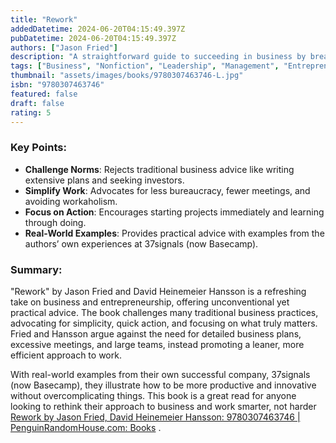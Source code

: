 ```yaml
---
title: "Rework"
addedDatetime: 2024-06-20T04:15:49.397Z
pubDatetime: 2024-06-20T04:15:49.397Z
authors: ["Jason Fried"]
description: "A straightforward guide to succeeding in business by breaking traditional rules and embracing simplicity."
tags: ["Business", "Nonfiction", "Leadership", "Management", "Entrepreneurship", "Self Help"]
thumbnail: "assets/images/books/9780307463746-L.jpg"
isbn: "9780307463746"
featured: false
draft: false
rating: 5
---
```


### Key Points:

- **Challenge Norms**: Rejects traditional business advice like writing extensive plans and seeking investors.
- **Simplify Work**: Advocates for less bureaucracy, fewer meetings, and avoiding workaholism.
- **Focus on Action**: Encourages starting projects immediately and learning through doing.
- **Real-World Examples**: Provides practical advice with examples from the authors’ own experiences at 37signals (now Basecamp).

### Summary:

"Rework" by Jason Fried and David Heinemeier Hansson is a refreshing take on business and entrepreneurship, offering unconventional yet practical advice. The book challenges many traditional business practices, advocating for simplicity, quick action, and focusing on what truly matters. Fried and Hansson argue against the need for detailed business plans, excessive meetings, and large teams, instead promoting a leaner, more efficient approach to work.

With real-world examples from their own successful company, 37signals (now Basecamp), they illustrate how to be more productive and innovative without overcomplicating things. This book is a great read for anyone looking to rethink their approach to business and work smarter, not harder [Rework by Jason Fried, David Heinemeier Hansson: 9780307463746 | PenguinRandomHouse.com: Books](https://www.penguinrandomhouse.com/books/56502/rework-by-jason-fried-and-david-heinemeier-hansson/) .